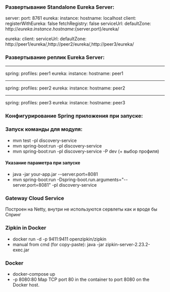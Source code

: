### Развертывание Standalone Eureka Server:

server:
  port: 8761
eureka:
  instance:
    hostname: localhost
  client:
    registerWithEureka: false
    fetchRegistry: false
    serviceUrl:
      defaultZone: http://${eureka.instance.hostname}:${server.port}/eureka/

eureka:
  client:
    serviceUrl:
      defaultZone: http://peer1/eureka/,http://peer2/eureka/,http://peer3/eureka/

### Развертывание реплик Eureka Server:

---
spring:
  profiles: peer1
eureka:
  instance:
    hostname: peer1

---
spring:
  profiles: peer2
eureka:
  instance:
    hostname: peer2

---
spring:
  profiles: peer3
eureka:
  instance:
    hostname: peer3

### Конфигурирование Spring приложения при запуске:


### Запуск команды для модуля:
- mvn test -pl discovery-service
- mvn spring-boot:run -pl discovery-service
- mvn spring-boot:run -pl discovery-service -P dev (+ выбор профиля)

#### Указание параметра при запуске
- java -jar your-app.jar --server.port=8081
- mvn spring-boot:run -Dspring-boot.run.arguments="--server.port=8081" -pl discovery-service

### Gateway Cloud Service
Построен на Netty, внутри не используются сервлеты как и вроде бы Спринг

### Zipkin in Docker
- docker run -d -p 9411:9411 openzipkin/zipkin
- manual from cmd (for copy-paste): java -jar zipkin-server-2.23.2-exec.jar

### Docker
- docker-compose up
- -p 8080:80	Map TCP port 80 in the container to port 8080 on the Docker host.